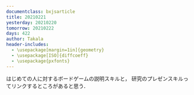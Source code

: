 ```yaml
---
documentclass: bxjsarticle
title: 20210221
yesterday: 20210220
tomorrow: 20210222
days: 422
author: Takala
header-includes:
  - \usepackage[margin=1in]{geometry}
  - \usepackage[ISO]{diffcoeff}
  - \usepackage{pxfonts}
---
```




はじめての人に対するボードゲームの説明スキルと，
研究のプレゼンスキルってリンクするところがあると思う．